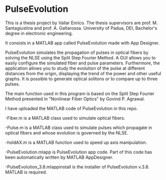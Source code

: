 # PulseEvolution

This is a thesis project by Vallar Enrico. 
The thesis supervisors are prof. M. Santagiustina and prof. A. Galtarossa.
University of Padua, DEI, Bachelor's degree in electronic engineering.

It consists in a MATLAB app called PulseEvolution made with App Designer.

PulseEvolution simulates the propagation of pulses in optical fibers 
by solving the NLSE using the Split Step Fourier Method. 
A GUI allows you to easily configure the simulated fiber and pulse parameters.
Furthermore, the application allows you to study the evolution 
of the pulse at different distances from the origin, 
displaying the trend of the power and other useful graphs.
It is possible to generate optical solitons or to compare up to three pulses.

The main function used in this program is based on the Split Step Fourier Method presented in "Nonlinear Fiber Optics" by Govind P. Agrawal.

I have uploaded the MATLAB code of PulseEvolution in this repo.

-Fiber.m is a MATLAB class used to simulate optical fibers.

-Pulse.m is a MATLAB class used to simulate pulses which propagate in optical fibers and whose evolution is governed by the NLSE.
 
-holdAX.m is a MATLAB function used to speed up axis manipulation.

-PulseEvolution.mlapp is PulseEvolution app code. Part of this code has been automatically written by MATLAB AppDesigner.
 
-PulseEvolution_3.8.mlappinstall is the installer of PulseEvolution v.3.8. MATLAB is required.
